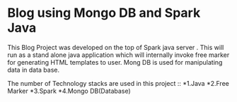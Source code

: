 #  Blog using Mongo DB and Spark Java

This Blog Project was developed on the top of Spark java server .
This will run as a stand alone java application which will internally invoke free marker for generating HTML templates  to user.
Mong DB is used for manipulating data in data base.

The number of Technology stacks are used in this project ::
 *1.Java 
 *2.Free Marker 
 *3.Spark 
 *4.Mongo DB(Database)
 
 



